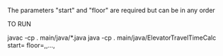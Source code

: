 The parameters "start" and "floor" are required but can be in any order 

TO RUN

javac -cp . main/java/*.java
java -cp . main/java/ElevatorTravelTimeCalc 
start=<starting floor> floor=<floor1>,<floor2>,...,<floorn>
